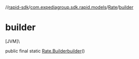 //[rapid-sdk](../../../index.md)/[com.expediagroup.sdk.rapid.models](../index.md)/[Rate](index.md)/[builder](builder.md)

# builder

[JVM]\

public final static [Rate.Builder](-builder/index.md)[builder](builder.md)()
